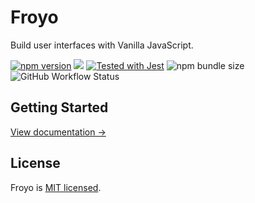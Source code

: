 # Froyo

Build user interfaces with Vanilla JavaScript.

<p>
    <a href="https://www.npmjs.com/package/froyojs"><img src="https://img.shields.io/npm/v/froyojs.svg?style=flat" alt="npm version"></a>
    <a href="#license"><img src="https://img.shields.io/github/license/sourcerer-io/hall-of-fame.svg"></a>
    <a href="https://github.com/facebook/jest"><img src="https://img.shields.io/badge/tested_with-jest-99424f.svg" alt="Tested with Jest"></a>
    <img alt="npm bundle size" src="https://img.shields.io/bundlephobia/minzip/froyojs">
    <img alt="GitHub Workflow Status" src="https://img.shields.io/github/actions/workflow/status/marksmccann/froyo/node.js.yml">
</p>

## Getting Started

[View documentation →](https://marksmccann.github.io/froyo/)

## License

Froyo is [MIT licensed](./LICENSE).
